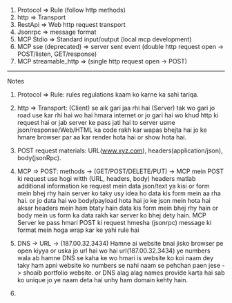 1. Protocol             => Rule (follow http methods)
2. http                 => Transport
3. RestApi              => Web http request transport
4. Jsonrpc              => message format
5. MCP Stdio            => Standard input/output (local mcp development)
6. MCP sse (deprecated) => server sent event (double http request open -> POST/listen, GET/response)
7. MCP streamable_http  => (single http request open -> POST)

----------------------------------------------------------------------------------------------
Notes

1. Protocol  => Rule:
   rules regulations kaam ko karne ka sahi tariqa.

2. http => Transport:
   (Client) se aik gari jaa rhi hai (Server) tak wo gari jo road use kar rhi hai wo hai hmara internet or jo gari hai wo khud http ki request hai or jab server ke pass jati hai to server usme json/response/Web/HTML ka code rakh kar wapas bhejta hai jo ke hmare browser par aa kar render hota hai or show hota hai.

3. POST request materials:
   URL(www.xyz.com), headers(application/json), body(jsonRpc).

4. MCP => POST: 
   methods -> (GET/POST/DELETE/PUT) -> MCP mein POST ki request use hogi witth (URL, headers, body)
   headers matlab additional information ke request mein data json/text ya kisi or form mein bhej rhy hain server ko taky
   usy idea ho data kis form mein aa rha hai. or jo data hai wo body/payload hota hai jo ke json mein hota hai aksar
   headers mein ham btaty hain data kis form mein bhej rhy hain or body mein us form ka data rakh kar server ko bhej dety hain.
   MCP Server ke pass hmari POST ki request hmesha (jsonrpc) message ki format mein hoga wrap kar ke yahi rule hai

5. DNS -> URL -> (187.00.32.3434)
   Hamne ai website bnai jisko browser pe open kiyya or uska jo url hai wo hai url(187.00.32.3434) ye numbers wala ab hamne DNS se kaha ke wo hmari is website ko koi naam dey taky ham apni website ko numbers se nahi naam se pehchan paen jese -> shoaib portfolio website. or DNS alag alag names provide karta hai sab ko unique jo ye naam deta hai unhy ham domain kehty hain.   

6.    